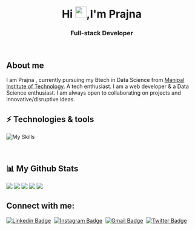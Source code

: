 
 
<h1 align="center">Hi&nbsp;<img src="https://raw.githubusercontent.com/aemmadi/aemmadi/master/wave.gif" width="30px" height="30px">,I'm Prajna</h1>

<h3 align="center">Full-stack Developer</h3>
<br>

 
 
 ## About me

I am Prajna , currently pursuing my Btech in Data Science from [Manipal Institute of Technology](https://manipal.edu/mit.html). A tech enthusiast. I am a web developer  & a Data Science enthusiast. I am always open to collaborating on projects and innovative/disruptive ideas. 







## ⚡ Technologies & tools 
![My Skills](https://skillicons.dev/icons?i=java,python,cpp,html,css,js,ts,tailwindcss,react,nextjs,nodejs,expressjs,mongodb,git,figma)


<!-- ### Language : -->
<!-- ![Java](https://img.shields.io/badge/-java-E34A86?style=flat-square&logo=java)&nbsp; -->
<!-- ![C++](https://img.shields.io/badge/-C++-00599C?style=flat-square&logo=c)&nbsp; -->
<!-- ![HTML5](https://img.shields.io/badge/-HTML5-E34F26?style=flat-square&logo=html5&logoColor=white)&nbsp; -->
<!-- ![CSS3](https://img.shields.io/badge/-CSS3-1572B6?style=flat-square&logo=css3)&nbsp; -->
<!--![JavaScript](https://img.shields.io/badge/-JavaScript-black?style=flat-square&logo=javascript)&nbsp; -->
<!-- ![Python](https://img.shields.io/badge/-Python-black?style=flat-square&logo=Python)&nbsp; -->

<!-- ![TypeScript](https://img.shields.io/badge/-TypeScript-007ACC?style=flat-square&logo=typescript) -->
<!-- ![MySQL](https://img.shields.io/badge/-MySQL-black?style=flat-square&logo=mysql) -->

 


<!-- ### Libraries & Framework : -->

<!-- ![React](https://img.shields.io/badge/react-%2320232a.svg?style=flat-square&logo=react&logoColor=%2361DAFB)&nbsp; -->
<!-- ![Bootstrap](https://img.shields.io/badge/-Bootstrap-563D7C?style=flat-square&logo=bootstrap)&nbsp; -->
<!-- ![NumPy](https://img.shields.io/badge/numpy-%23013243.svg?style=flat-square&logo=numpy&logoColor=white)&nbsp; -->
<!-- ![Pandas](https://img.shields.io/badge/pandas-%23150458.svg?style=flat-square&logo=pandas&logoColor=white)&nbsp; -->
<!-- ![Chakra](https://img.shields.io/badge/chakra-%234ED1C5.svg?style=flat-square&logo=chakraui&logoColor=white)&nbsp; -->
<!-- ![SASS](https://img.shields.io/badge/SASS-hotpink.svg?style=flat-square&logo=SASS&logoColor=white)&nbsp; -->


<!-- ![SASS](https://img.shields.io/badge/SASS-hotpink.svg?style=for-the-badge&logo=SASS&logoColor=white) -->





<!-- ![Nodejs](https://img.shields.io/badge/-Nodejs-black?style=flat-square&logo=Node.js) -->
<!-- <a href="#"><img alt="MongoDB" src ="https://img.shields.io/badge/MongoDB-%234ea94b.svg?logo=mongodb&logoColor=white"></a> -->
<!-- ![Redis](https://img.shields.io/badge/-Redis-black?style=flat-square&logo=Redis) -->
<!-- ![ElasticSearch](https://img.shields.io/badge/-ElasticSearch-005571?style=flat-square&logo=elasticsearch) -->
<!-- ![GraphQL](https://img.shields.io/badge/-GraphQL-E10098?style=flat-square&logo=graphql) -->
<!-- ![Apollo GraphQL](https://img.shields.io/badge/-Apollo%20GraphQL-311C87?style=flat-square&logo=apollo-graphql) -->
<!-- ![PostgreSQL](https://img.shields.io/badge/-PostgreSQL-336791?style=flat-square&logo=postgresql) -->
<!-- <a href="#"><img alt="Keras" src="https://img.shields.io/badge/Keras%20-%23D00000.svg?logo=Keras&logoColor=white"></a> -->
<!-- <a href="#"><img alt="Material Design" src="https://img.shields.io/badge/Material%20Design%20-%230081CB.svg?logo=material-design&logoColor=white"></a> -->



<!-- ### Other Tools: -->

<!-- <a href="#"><img alt="GitHub Pages" src="https://img.shields.io/badge/GitHub%20Pages-%23327FC7.svg?logo=github&logoColor=white"></a> -->
<!-- <a href="#"><img alt="Heroku" src="https://img.shields.io/badge/Heroku%20-%23430098.svg?logo=heroku&logoColor=white"></a> -->
<!-- ![DigitalOcean](https://img.shields.io/badge/-Digital%20Ocean-darkblue?style=flat-square&logo=digitalocean) -->
<!-- ![Amazon AWS](https://img.shields.io/badge/Amazon%20AWS-232F3E?style=flat-square&logo=amazon-aws) -->
<!-- ![Microsoft Azure](https://img.shields.io/badge/Microsoft%20Azure-232F7E?style=flat-square&logo=microsoft-azure) -->
<!-- ![Google Cloud](https://img.shields.io/badge/Google%20Cloud-black?style=flat-square&logo=google-cloud) -->
<!-- ![Docker](https://img.shields.io/badge/-Docker-black?style=flat-square&logo=docker) -->

<!-- ![Git](https://img.shields.io/badge/-Git-black?style=flat-square&logo=git)&nbsp; -->
<!-- ![Github](https://img.shields.io/badge/-Github-black?style=flat-square&logo=github)&nbsp; -->
<!-- ![Adobe XD](https://img.shields.io/badge/Adobe%20XD-470137?style=flat-square&logo=Adobe%20XD&logoColor=#FF61F6)&nbsp; -->
<!-- ![Adobe Illustrator](https://img.shields.io/badge/adobeillustrator-%23FF9A00.svg?style=flat-square&logo=adobeillustrator&logoColor=white)&nbsp; -->
<!-- ![Netlify](https://img.shields.io/badge/netlify-%23000000.svg?style=flat-square&logo=netlify&logoColor=#00C7B7)&nbsp; -->
<!-- ![Figma](https://img.shields.io/badge/figma-%23F24E1E.svg?style=flat-square&logo=figma&logoColor=white)&nbsp; -->
<!-- ![Bash](https://img.shields.io/badge/-Bash-black?style=flat-square&logo=bash)&nbsp; -->




<!-- ![Adobe XD](https://img.shields.io/badge/-Adobe-XD-black?style=flat-square&logo=adobexd) -->

<!-- <a href="#"><img alt="Postman" src="https://img.shields.io/badge/Postman-FF6C37?logo=postman&logoColor=white"></a> -->
<!-- <a href="#"><img alt="Vercel" src="https://img.shields.io/badge/Vercel%20-%23000000.svg?logo=vercel&logoColor=white"></a> -->


</br>

<!-- ## 💰 Support
<p>
<a href='https://ko-fi.com/O4O659E32' target='_blank'><img height='36' style='border:0px;height:36px;' src='https://cdn.ko-fi.com/cdn/kofi4.png?v=2' border='0' alt='Buy Me a Coffee at ko-fi.com' /></a>
<a href='https://www.buymeacoffee.com/kaiwalya' target='_blank'><img height='36' style='border:0px;height:36px;' src='https://cdn.buymeacoffee.com/buttons/v2/default-yellow.png' border='0' alt='Support Kaiwalya on buymecoffee' /></a>
</p> -->



 
 
 

  
  
<!--   </br> -->
  
<!--   [![Prajnas github activity graph](https://activity-graph.herokuapp.com/graph?username=Prajna&theme=xcode)](https://git.io/kaiwalyakoparkar) -->
  
  
  
  

<!-- [![Hashnode Badge](https://img.shields.io/badge/-@kaiwalyakoparkar-03a57a?style=flat-square&labelColor=000000&logo=Hashnode&link=https://kaiwalyakoparkar.hashnode.dev/)](https://kaiwalyakoparkar.hashnode.dev/) -->

<!-- [![Website Badge](https://img.shields.io/badge/-Portfolio-black?style=flat-square&logo=Wordpress&logoColor=white&link=https://kaiwalyakoparkar.github.io/)](https://kaiwalyakoparkar.github.io/) -->




 ## 📊 My Github Stats
![](http://github-profile-summary-cards.vercel.app/api/cards/profile-details?username=Prajnaprabhu3&theme=github_dark)
![](http://github-profile-summary-cards.vercel.app/api/cards/repos-per-language?username=Prajnaprabhu3&theme=github_dark)
![](http://github-profile-summary-cards.vercel.app/api/cards/most-commit-language?username=Prajnaprabhu3&theme=github_dark)
![](http://github-profile-summary-cards.vercel.app/api/cards/stats?username=Prajnaprabhu3&theme=github_dark)
![](http://github-profile-summary-cards.vercel.app/api/cards/productive-time?username=Prajnaprabhu3&theme=github_dark&utcOffset=8)


<!-- 
 <br/>
    <a href="https://github.com/Prajnaprabhu3/github-readme-stats"><img alt="Prajna's Github Stats" src="https://github-readme-stats.vercel.app/api?username=Prajnaprabhu3&show_icons=true&count_private=true&theme=gotham&" /></a>
    <br/> 
    <br/>
    <p align="right"><img align="center" src="https://github-readme-streak-stats.herokuapp.com/?user=Prajnaprabhu3&theme=gotham&bg_color=0D1117" alt="Prajna" /></p>
  <br/>
   
  <a  style="padding-right:5px" align="right" href="https://github.com/Prajnaprabhu3/github-readme-stats"><img alt="Prajna Top Languages" src="https://github-readme-stats.vercel.app/api/top-langs/?username=Prajnaprabhu3&langs_count=8&count_private=true&layout=compact&theme=gotham&bg_color=0D1117" /></a>
  
  <br/> -->


  ## Connect with me:
  
  [![Linkedin Badge](https://img.shields.io/badge/-linkedin-blue?style=flat-square&logo=Linkedin&logoColor=white&link=https://www.linkedin.com/in/kaiwalyakoparkar/)](https://www.linkedin.com/in/prajna30/)&nbsp;
[![Instagram Badge](https://img.shields.io/badge/-Instagram-purple?style=flat-square&logo=instagram&logoColor=white&link=https://instagram.com/kaiwalya.koparkar/)](https://www.instagram.com/__prajna30__/)&nbsp;
[![Gmail Badge](https://img.shields.io/badge/-Gmail-c14438?style=flat-square&logo=Gmail&logoColor=white&link=mailto:prajnapprabhu3@gmail.com)](mailto:prajnapprabhu3@gmail.com)&nbsp;
[![Twitter Badge](https://img.shields.io/badge/-Twitter-Blue?style=flat-square&logo=twitter&logoColor=white&link=https://instagram.com/kaiwalya.koparkar/)](https://twitter.com/__prajna__)&nbsp;
